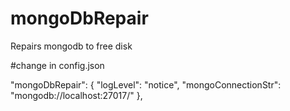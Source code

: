 # mongoDbRepair
Repairs mongodb to free disk

#change in config.json


  "mongoDbRepair": {
    "logLevel": "notice",
    "mongoConnectionStr": "mongodb://localhost:27017/<dbname>"
  },
  

